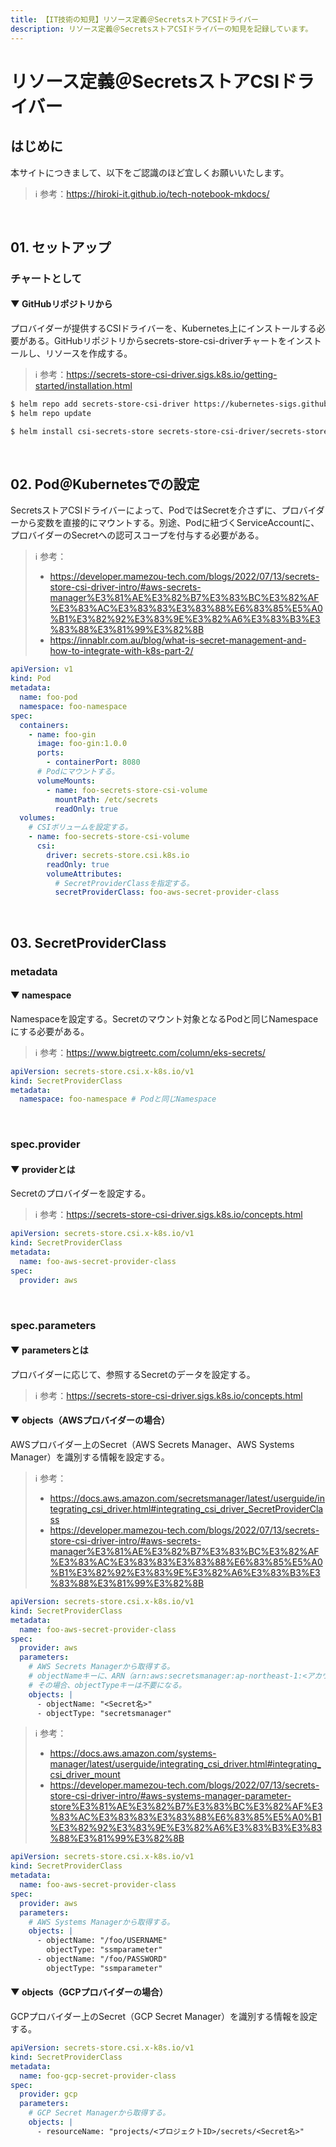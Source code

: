 ```yaml
---
title: 【IT技術の知見】リソース定義＠SecretsストアCSIドライバー
description: リソース定義＠SecretsストアCSIドライバーの知見を記録しています。
---
```


# リソース定義＠SecretsストアCSIドライバー

## はじめに

本サイトにつきまして、以下をご認識のほど宜しくお願いいたします。

> ℹ️ 参考：https://hiroki-it.github.io/tech-notebook-mkdocs/

<br>

## 01. セットアップ

### チャートとして

#### ▼ GitHubリポジトリから

プロバイダーが提供するCSIドライバーを、Kubernetes上にインストールする必要がある。GitHubリポジトリからsecrets-store-csi-driverチャートをインストールし、リソースを作成する。

> ℹ️ 参考：https://secrets-store-csi-driver.sigs.k8s.io/getting-started/installation.html

```bash
$ helm repo add secrets-store-csi-driver https://kubernetes-sigs.github.io/secrets-store-csi-driver/charts
$ helm repo update

$ helm install csi-secrets-store secrets-store-csi-driver/secrets-store-csi-driver -n kube-system 
```

<br>

## 02. Pod＠Kubernetesでの設定

SecretsストアCSIドライバーによって、PodではSecretを介さずに、プロバイダーから変数を直接的にマウントする。別途、Podに紐づくServiceAccountに、プロバイダーのSecretへの認可スコープを付与する必要がある。

> ℹ️ 参考：
> 
> - https://developer.mamezou-tech.com/blogs/2022/07/13/secrets-store-csi-driver-intro/#aws-secrets-manager%E3%81%AE%E3%82%B7%E3%83%BC%E3%82%AF%E3%83%AC%E3%83%83%E3%83%88%E6%83%85%E5%A0%B1%E3%82%92%E3%83%9E%E3%82%A6%E3%83%B3%E3%83%88%E3%81%99%E3%82%8B
> - https://innablr.com.au/blog/what-is-secret-management-and-how-to-integrate-with-k8s-part-2/

```yaml
apiVersion: v1
kind: Pod
metadata:
  name: foo-pod
  namespace: foo-namespace
spec:
  containers:
    - name: foo-gin
      image: foo-gin:1.0.0
      ports:
        - containerPort: 8080
      # Podにマウントする。
      volumeMounts:
        - name: foo-secrets-store-csi-volume
          mountPath: /etc/secrets
          readOnly: true
  volumes:
    # CSIボリュームを設定する。
    - name: foo-secrets-store-csi-volume
      csi:
        driver: secrets-store.csi.k8s.io
        readOnly: true
        volumeAttributes:
          # SecretProviderClassを指定する。
          secretProviderClass: foo-aws-secret-provider-class
```

<br>

## 03. SecretProviderClass

### metadata

#### ▼ namespace

Namespaceを設定する。Secretのマウント対象となるPodと同じNamespaceにする必要がある。

> ℹ️ 参考：https://www.bigtreetc.com/column/eks-secrets/

```yaml
apiVersion: secrets-store.csi.x-k8s.io/v1
kind: SecretProviderClass
metadata:
  namespace: foo-namespace # Podと同じNamespace
```

<br>

### spec.provider

#### ▼ providerとは

Secretのプロバイダーを設定する。

> ℹ️ 参考：https://secrets-store-csi-driver.sigs.k8s.io/concepts.html

```yaml
apiVersion: secrets-store.csi.x-k8s.io/v1
kind: SecretProviderClass
metadata:
  name: foo-aws-secret-provider-class
spec:
  provider: aws
```

<br>

### spec.parameters

#### ▼ parametersとは

プロバイダーに応じて、参照するSecretのデータを設定する。

> ℹ️ 参考：https://secrets-store-csi-driver.sigs.k8s.io/concepts.html

#### ▼ objects（AWSプロバイダーの場合）

AWSプロバイダー上のSecret（AWS Secrets Manager、AWS Systems Manager）を識別する情報を設定する。

> ℹ️ 参考：
> 
> - https://docs.aws.amazon.com/secretsmanager/latest/userguide/integrating_csi_driver.html#integrating_csi_driver_SecretProviderClass
> - https://developer.mamezou-tech.com/blogs/2022/07/13/secrets-store-csi-driver-intro/#aws-secrets-manager%E3%81%AE%E3%82%B7%E3%83%BC%E3%82%AF%E3%83%AC%E3%83%83%E3%83%88%E6%83%85%E5%A0%B1%E3%82%92%E3%83%9E%E3%82%A6%E3%83%B3%E3%83%88%E3%81%99%E3%82%8B

```yaml
apiVersion: secrets-store.csi.x-k8s.io/v1
kind: SecretProviderClass
metadata:
  name: foo-aws-secret-provider-class
spec:
  provider: aws
  parameters:
    # AWS Secrets Managerから取得する。
    # objectNameキーに、ARN（arn:aws:secretsmanager:ap-northeast-1:<アカウントID>:secret:<Secretストア名>）を指定しても良い。
    # その場合、objectTypeキーは不要になる。
    objects: |
      - objectName: "<Secret名>"
      - objectType: "secretsmanager"
```

> ℹ️ 参考：
> 
> - https://docs.aws.amazon.com/systems-manager/latest/userguide/integrating_csi_driver.html#integrating_csi_driver_mount
> - https://developer.mamezou-tech.com/blogs/2022/07/13/secrets-store-csi-driver-intro/#aws-systems-manager-parameter-store%E3%81%AE%E3%82%B7%E3%83%BC%E3%82%AF%E3%83%AC%E3%83%83%E3%83%88%E6%83%85%E5%A0%B1%E3%82%92%E3%83%9E%E3%82%A6%E3%83%B3%E3%83%88%E3%81%99%E3%82%8B

```yaml
apiVersion: secrets-store.csi.x-k8s.io/v1
kind: SecretProviderClass
metadata:
  name: foo-aws-secret-provider-class
spec:
  provider: aws
  parameters:
    # AWS Systems Managerから取得する。
    objects: |
      - objectName: "/foo/USERNAME"
        objectType: "ssmparameter"
      - objectName: "/foo/PASSWORD"
        objectType: "ssmparameter"
```

#### ▼ objects（GCPプロバイダーの場合）

GCPプロバイダー上のSecret（GCP Secret Manager）を識別する情報を設定する。

```yaml
apiVersion: secrets-store.csi.x-k8s.io/v1
kind: SecretProviderClass
metadata:
  name: foo-gcp-secret-provider-class
spec:
  provider: gcp
  parameters:
    # GCP Secret Managerから取得する。
    objects: |
      - resourceName: "projects/<プロジェクトID>/secrets/<Secret名>"
```


<br>
